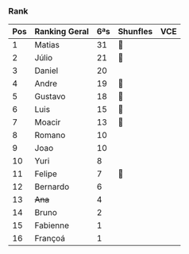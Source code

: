 ### Rank

| Pos | Ranking Geral | 6ªs | Shunfles                              | VCE         |
|-----|---------------|-----|---------------------------------------|-------------|
| 1   | Matias        | 31  |:basketball:                           |             |
| 2   | Júlio         | 21  |:basketball:                           |             |
| 3   | Daniel        | 20  |                                       |             |
| 4   | Andre         | 19  |:basketball:                           |             |
| 5   | Gustavo       | 18  |:basketball:                           |             |
| 6   | Luis          | 15  |:basketball:                           |             |
| 7   | Moacir        | 13  |:basketball:                           |             |
| 8   | Romano        | 10  |                                       |             |
| 9   | Joao          | 10  |                                       |             |
| 10  | Yuri          | 8   |                                       |             |
| 11  | Felipe        | 7   |:basketball:                           |             |
| 12  | Bernardo      | 6   |                                       |             |
| 13  | ~~Ana~~       | 4   |                                       |             |
| 14  | Bruno         | 2   |                                       |             |
| 15  | Fabienne      | 1   |                                       |             |
| 16  | Françoá       | 1   |                                       |             | 